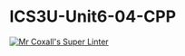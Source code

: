 # ICS3U-Unit6-04-CPP

[![Mr Coxall's Super Linter](https://github.com/Evgeny-Vovk/ICS3U-Unit6-04-CPP/workflows/Mr%20Coxall's%20Super%20Linter/badge.svg)](https://github.com/Evgeny-Vovk/ICS3U-Unit6-04-CPP/actions)
